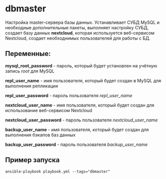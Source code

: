 dbmaster
=========

Настройка master-сервера базы данных. Устанавливает СУБД MySQL и необходиые дополнительные пакеты, выполняет настройку СУБД, создает базу данных __nextcloud__, которая используется веб-сервисом Nextcloud, создает необходнимых пользователей для работы с БД. 

Переменные:
--------------

__mysql_root_password__ - пароль, который будет установлен на учётную запись _root_ для MySQL

__repl_user_name__ - имя пользователя, который будет создан в MySQL для выполнения репликации

__repl_user_password__ - пароль пользователя _repl_user_name_

__nextcloud_user_name__ - имя пользователя, который будет создан для использование веб-сервисом Nextcloud

__nextcloud_user_password__ - пароль пользователя _nextcloud_user_name_

__backup_user_name__ - имя пользователя, который будет создан для выполнения бэкапов баз данных

__backup_user_password__ - пароль пользователя _backup_user_name_


Пример запуска
----------------
`ansible-playbook playbook.yml --tags="dbmaster"`

